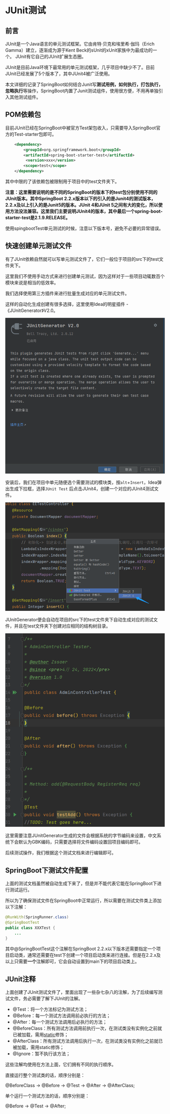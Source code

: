 # JUnit测试

## 前言

JUnit是一个Java语言的单元测试框架。它由肯特·贝克和埃里希·伽玛（Erich Gamma）建立，逐渐成为源于Kent Beck的sUnit的xUnit家族中为最成功的一个。 JUnit有它自己的JUnit扩展生态圈。

JUnit是目前Java环境下最常用的单元测试框架，几乎项目中缺少不了。目前JUnit已经发展了5个版本了，其中JUnit4被广泛使用。



本文详细的记录了SpringBoot如何结合Junit写**测试用例，如何执行，打包执行，忽略执行**等操作，SpringBoot内置了Junit测试组件，使用很方便，不用再单独引入其他测试组件。

## POM依赖包

目前JUnit已经在SpringBoot中被官方Test架包收入，只需要导入SpringBoot官方的Test-starter包即可。

```xml
	<dependency>
		<groupId>org.springframework.boot</groupId>
		<artifactId>spring-boot-starter-test</artifactId>
         <version>xxx</version>
		<scope>test</scope>
	</dependency>
```

其中<scope>中限的了该依赖包被限制用于项目中的test文件夹下。

**注意：这里需要说明的是不同的SpringBoot的版本下的test包分别使用不同的JUnit版本。其中SpringBoot 2.2.x版本以下的引入的是Junit4的测试版本，2.2.x及以上引入的是Junit5的版本。JUnit 4和JUnit 5之间有大的变化，所以使用方法没法兼容。这里我们主要说明JUnit4的版本，其中最后一个spring-boot-starter-test是2.1.9.RELEASE。**

使用spingbootTest单元测试的时候，注意以下版本号，避免不必要的异常错误。

## 快速创建单元测试文件

有了JUnit依赖自然就可以写单元测试文件了，它们一般位于项目的src下的test文件夹下。

这里我们不使用手动方式来进行创建单元测试，因为这样对于一些项目动辄数百个模块来说是相当的低效率。

我们选择使用第三方插件来进行批量生成对应的单元测试文件。

这样的自动化生成创建有很多选择，这里使用Idea的明星插件 -《JUnitGenerator》V2.0。

![](../picture/20220424173011.png)

安装后，我们在项目中单元随便选个需要测试的模块类，按`alt`+`Insert`，Idea弹出生成下拉框，选择`JUnit Test` 后点击JUnit4，创建一个对应的JUnit4测试文件。

![](../picture/20220424173507.png)

JUnitGenerator便会自动在项目的src下的test文件夹下自动生成对应的测试文件，并且在test文件夹下创建对应相同的结构树目录。

![](../picture/20220424174117.png)

这里需要注意JUnitGenerator生成的文件会根据系统的字节编码来设置，中文系统下会默认为GBK编码，只需要选择将文件编码设置回项目编码即可。

后续测试操作，我们根据这个测试文档来进行编辑即可。

## SpringBoot下测试文件配置

上面的测试文档虽然被自动生成下来了，但是并不能代表它能在SpringBoot下进行测试运行。

所以为了确保测试文件在SpringBoot中正常运行，所以需要在测试文件类上添加以下注解：

```java
@RunWith(SpringRunner.class)
@SpringBootTest
public class XXXTest {
	...
}
```

其中@SpringBootTest这个注解在SpringBoot 2.2.x以下版本还需要指定一个项目启动类，通常还需要在test下创建一个项目启动类来进行连接。但是在2.2.x及以上只需要**一个**注解即可，它会自动设置到main下的项目启动类上。

## JUnit注释

上面创建了JUnit测试文件了，里面出现了一些杂七杂八的注解，为了后续编写测试文件，务必需要了解下JUnit的注解。

- @Test：将一个方法标记为测试方法；
- @Before：每一个测试方法调用前必执行的方法；
- @After：每一个测试方法调用后必执行的方法；
- @BeforeClass：所有测试方法调用前执行一次，在测试类没有实例化之前就已被加载，需用[static](https://so.csdn.net/so/search?q=static&spm=1001.2101.3001.7020)修饰；
- @AfterClass：所有测试方法调用后执行一次，在测试类没有实例化之前就已被加载，需用static修饰；
- @Ignore：暂不执行该方法；

这些注解均使用在方法上面，它们拥有不同的执行顺序。

直接运行整个测试类的话，顺序分别是：

@BeforeClass -> @Before -> @Test -> @After -> @AfterClass;

单个运行一个测试方法的话，顺序分别是：

@Before -> @Test -> @After;

